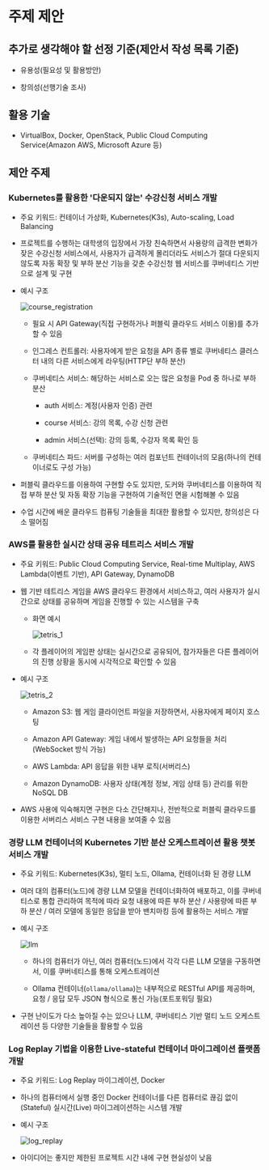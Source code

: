 # 주제 제안

## 추가로 생각해야 할 선정 기준(제안서 작성 목록 기준)

- 유용성(필요성 및 활용방안)

- 창의성(선행기술 조사)


## 활용 기술

- VirtualBox, Docker, OpenStack, Public Cloud Computing Service(Amazon AWS, Microsoft Azure 등)


## 제안 주제

### Kubernetes를 활용한 '다운되지 않는' 수강신청 서비스 개발

- 주요 키워드: 컨테이너 가상화, Kubernetes(K3s), Auto-scaling, Load Balancing

- 프로젝트를 수행하는 대학생의 입장에서 가장 친숙하면서 사용량의 급격한 변화가 잦은 수강신청 서비스에서, 사용자가 급격하게 몰리더라도 서비스가 절대 다운되지 않도록 자동 확장 및 부하 분산 기능을 갖춘 수강신청 웹 서비스를 쿠버네티스 기반으로 설계 및 구현

- 예시 구조

  ![course_registration](../res/course_registration.png)

    - 필요 시 API Gateway(직접 구현하거나 퍼블릭 클라우드 서비스 이용)를 추가할 수 있음

    - 인그레스 컨트롤러: 사용자에게 받은 요청을 API 종류 별로 쿠버네티스 클러스터 내의 다른 서비스에게 라우팅(HTTP단 부하 분산)

    - 쿠버네티스 서비스: 해당하는 서비스로 오는 많은 요청을 Pod 중 하나로 부하 분산

        - auth 서비스: 계정(사용자 인증) 관련

        - course 서비스: 강의 목록, 수강 신청 관련

        - admin 서비스(선택): 강의 등록, 수강자 목록 확인 등

    - 쿠버네티스 파드: 서버를 구성하는 여러 컴포넌트 컨테이너의 모음(하나의 컨테이너로도 구성 가능)

- 퍼블릭 클라우드를 이용하여 구현할 수도 있지만, 도커와 쿠버네티스를 이용하여 직접 부하 분산 및 자동 확장 기능을 구현하여 기술적인 면을 시험해볼 수 있음

- 수업 시간에 배운 클라우드 컴퓨팅 기술들을 최대한 활용할 수 있지만, 창의성은 다소 떨어짐


### AWS를 활용한 실시간 상태 공유 테트리스 서비스 개발

- 주요 키워드: Public Cloud Computing Service, Real-time Multiplay, AWS Lambda(이벤트 기반), API Gateway, DynamoDB

- 웹 기반 테트리스 게임을 AWS 클라우드 환경에서 서비스하고, 여러 사용자가 실시간으로 상태를 공유하며 게임을 진행할 수 있는 시스템을 구축

    - 화면 예시

      ![tetris_1](../res/tetris_1.jpg)

    - 각 플레이어의 게임판 상태는 실시간으로 공유되어, 참가자들은 다른 플레이어의 진행 상황을 동시에 시각적으로 확인할 수 있음


- 예시 구조

  ![tetris_2](../res/tetris_2.png)

    - Amazon S3: 웹 게임 클라이언트 파일을 저장하면서, 사용자에게 페이지 호스팅

    - Amazon API Gateway: 게임 내에서 발생하는 API 요청들을 처리(WebSocket 방식 가능)

    - AWS Lambda: API 응답을 위한 내부 로직(서버리스)

    - Amazon DynamoDB: 사용자 상태(계정 정보, 게임 상태 등) 관리를 위한 NoSQL DB

- AWS 사용에 익숙해지면 구현은 다소 간단해지나, 전반적으로 퍼블릭 클라우드를 이용한 서버리스 서비스 구현 내용을 보여줄 수 있음


### 경량 LLM 컨테이너의 Kubernetes 기반 분산 오케스트레이션 활용 챗봇 서비스 개발

- 주요 키워드: Kubernetes(K3s), 멀티 노드, Ollama, 컨테이너화 된 경량 LLM

- 여러 대의 컴퓨터(노드)에 경량 LLM 모델을 컨테이너화하여 배포하고, 이를 쿠버네티스로 통합 관리하여 목적에 따라 요청 내용에 따른 부하 분산 / 사용량에 따른 부하 분산 / 여러 모델에 동일한 응답을 받아 밴치마킹 등에 활용하는 서비스 개발

- 예시 구조

  ![llm](../res/llm.png)

    - 하나의 컴퓨터가 아닌, 여러 컴퓨터(노드)에서 각각 다른 LLM 모델을 구동하면서, 이를 쿠버네티스를 통해 오케스트레이션

    - Ollama 컨테이너(`ollama/ollama`)는 내부적으로 RESTful API를 제공하며, 요청 / 응답 모두 JSON 형식으로 통신 가능(포트포워딩 필요)

- 구현 난이도가 다소 높아질 수는 있으나 LLM, 쿠버네티스 기반 멀티 노드 오케스트레이션 등 다양한 기술들을 활용할 수 있음


### Log Replay 기법을 이용한 Live-stateful 컨테이너 마이그레이션 플랫폼 개발

- 주요 키워드: Log Replay 마이그레이션, Docker

- 하나의 컴퓨터에서 실행 중인 Docker 컨테이너를 다른 컴퓨터로 끊김 없이(Stateful) 실시간(Live) 마이그레이션하는 시스템 개발

- 예시 구조

  ![log_replay](../res/log_replay.png)

- 아이디어는 좋지만 제한된 프로젝트 시간 내에 구현 현실성이 낮음
